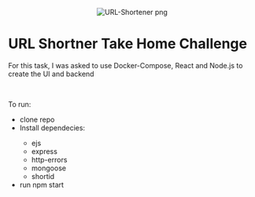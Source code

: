 <p align="center">
  <img src="https://github.com/tom-costa/URL-Shortener_React_Node_Express/blob/main/URL-Shortener.png" alt="URL-Shortener png"/>
</p>

# URL Shortner Take Home Challenge

<p>For this task, I was asked to use Docker-Compose, React and Node.js to create the UI and backend</p>
<br>
<p>To run:</p>
<ul>
<li> clone repo</li>
<li> Install dependecies: </li>
<ul> 
<li> ejs </li>
<li> express </li>
<li> http-errors </li>
<li> mongoose </li>
<li> shortid </li>
</ul>
<li> run npm start </li>
</ul>
